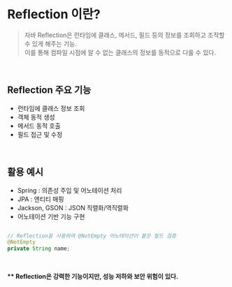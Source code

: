 # Reflection 이란?

> 자바 Reflection은 런타임에 클래스, 메서드, 필드 등의 정보를 조회하고 조작할 수 있게 해주는 기능. <br/>
> 이를 통해 컴파일 시점에 알 수 없는 클래스의 정보를 동적으로 다룰 수 있다.

<br/>

## Reflection 주요 기능
- 런타임에 클래스 정보 조회
- 객체 동적 생성
- 메서드 동적 호출
- 필드 접근 및 수정

<br/>

## 활용 예시
- Spring : 의존성 주입 및 어노테이션 처리
- JPA : 엔티티 매핑
- Jackson, GSON : JSON 직렬화/역직렬화
- 어노테이션 기반 기능 구현
```java

// Reflection을 사용하여 @NotEmpty 어노테이션이 붙은 필드 검증
@NotEmpty
private String name;

```
 <br/>
 
__** Reflection은 강력한 기능이지만, 성능 저하와 보안 위험이 있다.__
